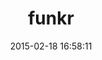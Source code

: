---
layout: post
title:  "funkr"
repo:   "paul-r-ml/funkr"
date:   2015-02-18 16:58:11
gemurl: http://github.com/paul-r-ml/funkr
---